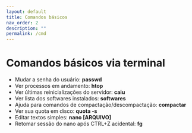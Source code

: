 ```yaml
---
layout: default
title: Comandos básicos
nav_order: 2
description: ""
permalink: /cmd
---
```


# Comandos básicos via terminal

- Mudar a senha do usuário: **passwd**
- Ver processos em andamento: **htop**
- Ver últimas reinicializações do servidor: **caiu**
- Ver lista dos softwares instalados: **softwares**
- Ajuda para comandos de compactação/descompactação: **compactar**
- Ver sua quota em disco: **quota -s**
- Editar textos simples: **nano [ARQUIVO]**
- Retomar sessão do nano após CTRL+Z acidental: **fg**